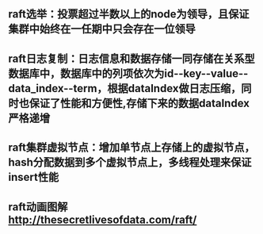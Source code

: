 ## raft选举：投票超过半数以上的node为领导，且保证集群中始终在一任期中只会存在一位领导
## raft日志复制：日志信息和数据存储一同存储在关系型数据库中，数据库中的列项依次为id--key--value--data_index--term，根据dataIndex做日志压缩，同时也保证了性能和方便性,存储下来的数据dataIndex严格递增
## raft集群虚拟节点：增加单节点上存储上的虚拟节点，hash分配数据到多个虚拟节点上，多线程处理来保证insert性能
## raft动画图解  http://thesecretlivesofdata.com/raft/